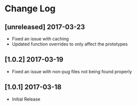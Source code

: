 # Change Log

## [unreleased] 2017-03-23
- Fixed an issue with caching
- Updated function overrides to only affect the prototypes

## [1.0.2] 2017-03-19
- Fixed an issue with non-pug files not being found properly

## [1.0.1] 2017-03-18
- Initial Release